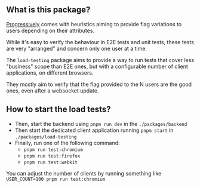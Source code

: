 ## What is this package?

[Progressively](https://github.com/progressively-crew/progressively) comes with heuristics aiming to provide flag variations to users depending on their attributes.

While it's easy to verify the behaviour in E2E tests and unit tests, these tests are very "arranged" and concern only one user at a time.

The `load-testing` package aims to provide a way to run tests that cover less "business" scope than E2E ones, but with a configurable number of client applications, on different browsers.

They mostly aim to verify that the flag provided to the N users are the good ones, even after a websocket update.

## How to start the load tests?

- Then, start the backend using `pnpm run dev` in the `./packages/backend`
- Then start the dedicated client application running `pnpm start` in `./packages/load-testing`
- Finally, run one of the following command:
  - `pnpm run test:chromium`
  - `pnpm run test:firefox`
  - `pnpm run test:webkit`

You can adjust the number of clients by running something like `USER_COUNT=100 pnpm run test:chromium`
